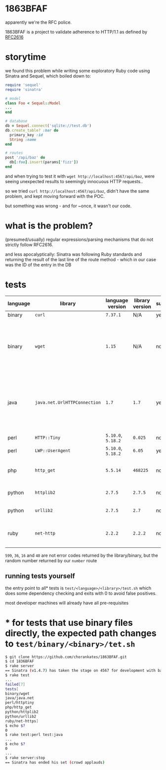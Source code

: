 # 1863BFAF
apparently we're the RFC police.

1863BFAF is a project to validate adherence to HTTP/1.1 as defined by [RFC2616](https://www.ietf.org/rfc/rfc2616.txt)

# storytime

we found this problem while writing some exploratory Ruby code using Sinatra and Sequel, which boiled down to:
```rb
require 'sequel'
require 'sinatra'

# model
class Foo < Sequel::Model
...
end

# database
db = Sequel.connect('sqlite://test.db')
db.create_table? :bar do
  primary_key :id
  String :name
end

# routes
post '/api/baz' do
  db[:foo].insert(params['fizz'])
end

```

and when trying to test it with `wget http://localhost:4567/api/baz`, were seeing unexpected results to seemingly innocuous HTTP requests..

so we tried `curl http://localhost:4567/api/baz`, didn't have the same problem, and kept moving forward with the POC.

but something was wrong - and for ~once, it wasn't our code.

# what is the problem?

(presumed/usually) regular expressions/parsing mechanisms that do not strictly follow RFC2616.

and less apocalyptically: Sinatra was following Ruby standards and returning the result of the last line of the route method - which in our case was the ID of the entry in the DB

# tests
language     | library          | language version | library version  | success? | context
-------------|------------------|------------------|------------------|----------|---------
binary       | `curl`           | `7.37.1` | N/A | yes       |
binary       | `wget`           | `1.15`   | N/A | no        | (number) `ERROR -1: Malformed status line.`, additionally: reported with exit code 4, 'Network failure.'
java         | `java.net.UrlHTTPConnection` | `1.7` | `1.7` | yes/no  | (number) body is conflated as HTTP status code, that even when invalid, no error is raised - so we raise our own
perl         | `HTTP::Tiny`     | `5.10.0`,  `5.18.2` | `0.025` | no       | (number) `ERROR: 599`
perl         | `LWP::UserAgent` | `5.10.0`, `5.18.2` | `6.05` | yes      |
php          | `http_get`       | `5.5.14` | `468225` | no       | (number) <unknown, bug in reporting>
python       | `httplib2`       | `2.7.5`  | `2.7.5` | no       | (number) `BadStatusLine: HTTP/1.1 36`
python       | `urllib2`        | `2.7.5`  | `2.7`   | no       | (number) `BadStatusLine: HTTP/1.1 16`
ruby         | `net-http`       | `2.2.2`  | `2.2.2` | no       | (number) `wrong status line: "HTTP/1.1 40  "`

`599`, `36`, `16` and `40` are not error codes returned by the library/binary, but the random number returned by our `number` route

## running tests yourself

the entry point to all* tests is `test/<language>/<library>/test.sh` which does some dependency checking and exits with 0 to avoid false positives.

most developer machines will already have all pre-requisites

\* for tests that use binary files directly, the expected path changes to `test/binary/<binary>/tet.sh`
=======

```sh
$ git clone https://github.com/chorankates/1863BFAF.git
$ cd 1836BFAF
$ rake server
== Sinatra (v1.4.7) has taken the stage on 4567 for development with backup from WEBrick
$ rake test
...
failed[7]
tests[
binary/wget
java/java.net
perl/httptiny
php/http_get
python/httplib2
python/urllib2
ruby/net-https]
$ echo $?
0
$ rake test:perl test:java
...
$ echo $?
0
...
$ rake server:stop
== Sinatra has ended his set (crowd applauds)
```
